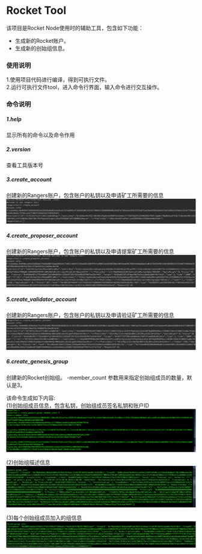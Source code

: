 # Rocket Tool
该项目是Rocket Node使用时的辅助工具，包含如下功能：
* 生成新的Rocket账户。
* 生成新的创始组信息。


### 使用说明
1.使用项目代码进行编译，得到可执行文件。  
2.运行可执行文件tool，进入命令行界面，输入命令进行交互操作。

### 命令说明
##### 1.help
显示所有的命令以及命令作用

##### 2.version
查看工具版本号

##### 3.create_account
创建新的Rangers账户，包含账户的私钥以及申请矿工所需要的信息
![images](images/create_account.png)

##### 4.create_proposer_account
创建新的Rangers账户，包含账户的私钥以及申请提案矿工所需要的信息
![images](images/create_proposer_account.png)

##### 5.create_validator_account
创建新的Rangers账户，包含账户的私钥以及申请验证矿工所需要的信息
![images](images/create_validator_account.png)


##### 6.create_genesis_group
创建新的Rocket创始组。
-member_count 参数用来指定创始组成员的数量，默认是3。

该命令生成如下内容:  
(1)创始组成员信息，包含私钥，创始组成员签名私钥和账户ID
![images](images/group_member_info.png)

(2)创始组描述信息
![images](images/group_description.png)

(3)每个创始组成员加入的组信息
![images](images/joined_group.png)
